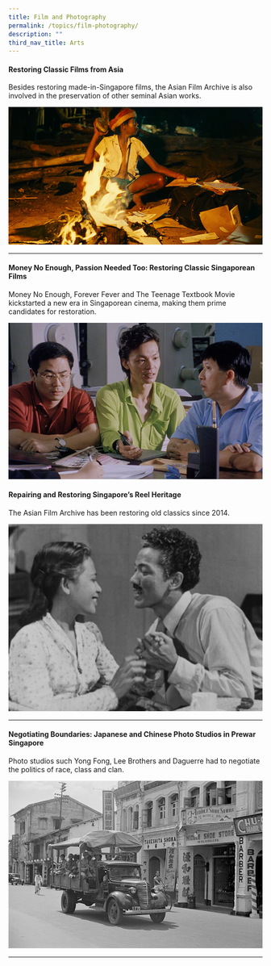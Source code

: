 ```yaml
---
title: Film and Photography
permalink: /topics/film-photography/
description: ""
third_nav_title: Arts
---
```

#### <a style="text-decoration: none; font-weight: bold;" href="/vol-19/issue-4/jan-mar-2024/restoring-asian-films/">Restoring Classic Films from Asia</a>
Besides restoring made-in-Singapore films, the Asian Film Archive is also involved in the preservation of other seminal Asian works.

<img src="/images/Vol%2019%20Issue%204/2%20Restoring%20Classic%20Films/vlcsnap_image%209.png">  
<hr>

#### <a style="text-decoration: none; font-weight: bold;" href="/vol-19/issue-2/jul-sep-2023/restoring-singaporean-films/">Money No Enough, Passion Needed Too: Restoring Classic Singaporean Films</a>
Money No Enough, Forever Fever and The Teenage Textbook Movie kickstarted a new era in Singaporean cinema, making them prime candidates for restoration.

<img src="/images/Vol%2019%20Issue%202/Restoring%20SG%20Films/money_no_enough.png">  

#### <a style="text-decoration: none; font-weight: bold;" href="/vol-18/issue-4/jan-mar-2023/asian-film-archive-restoration/">Repairing and Restoring Singapore’s Reel Heritage</a>
The Asian Film Archive has been restoring old classics since 2014.

<img src="/images/Vol%2018%20Issue%204/Asian%20Film/image14.png">  
<hr>

#### <a style="text-decoration: none; font-weight: bold;" href="/vol-18/issue-2/jul-sep-2022/japanese-chinese-photo-studios/">Negotiating Boundaries: Japanese and Chinese Photo Studios in Prewar Singapore</a>

Photo studios such Yong Fong, Lee Brothers and Daguerre had to negotiate the politics of race, class and clan.

<img src="/images/Vol%2018%20Issue%202/Chinese%20Japanese%20Photo%20Studios/agsphoto_17551_full.png">  
<hr>

